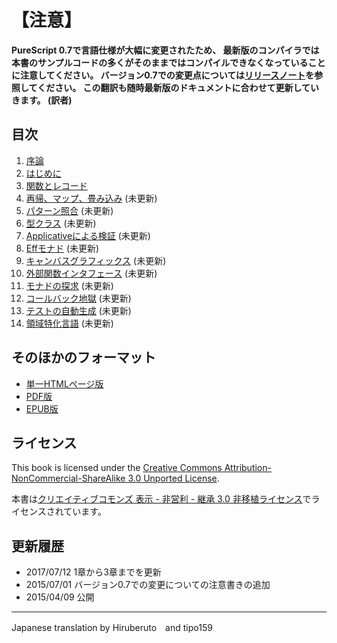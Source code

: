 
# 【注意】

**PureScript 0.7で言語仕様が大幅に変更されたため、
最新版のコンパイラでは本書のサンプルコードの多くがそのままではコンパイルできなくなっていることに注意してください。
バージョン0.7での変更点については[リリースノート](https://github.com/purescript/purescript/releases/tag/v0.7.0)を参照してください。
この翻訳も随時最新版のドキュメントに合わせて更新していきます。
(訳者)**

## 目次

<div class="columns2">


1. [序論](chapter1.html)
2. [はじめに](chapter2.html)
3. [関数とレコード](chapter3.html)
4. [再帰、マップ、畳み込み](chapter4.html) (未更新)
5. [パターン照合](chapter5.html) (未更新)
6. [型クラス](chapter6.html) (未更新)
7. [Applicativeによる検証](chapter7.html) (未更新)
8. [Effモナド](chapter8.html) (未更新)
9. [キャンバスグラフィックス](chapter9.html) (未更新)
10. [外部関数インタフェース](chapter10.html) (未更新)
11. [モナドの探求](chapter11.html) (未更新)
12. [コールバック地獄](chapter12.html) (未更新)
13. [テストの自動生成](chapter13.html) (未更新)
14. [領域特化言語](chapter14.html) (未更新)

</div>

## そのほかのフォーマット

<div class="columns3">

- [単一HTMLページ版](purescript-book-ja.html)
- [PDF版](purescript-book-ja.pdf)
- [EPUB版](purescript-book-ja.epub)


</div>

## ライセンス

This book is licensed under the [Creative Commons Attribution-NonCommercial-ShareAlike 3.0 Unported License](http://creativecommons.org/licenses/by-nc-sa/3.0/deed.en_US).

本書は[クリエイティブコモンズ 表示 - 非営利 - 継承 3.0 非移植ライセンス](http://creativecommons.org/licenses/by-nc-sa/3.0/deed.ja)でライセンスされています。

## 更新履歴

* 2017/07/12 1章から3章までを更新
* 2015/07/01 バージョン0.7での変更についての注意書きの追加
* 2015/04/09 公開

----

Japanese translation by Hiruberuto　and tipo159
